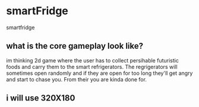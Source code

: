 # smartFridge
smartfridge

## what is the core gameplay look like?
im thinking 2d game where the user has to collect persihable futuristic foods and carry them to
the smart refrigerators. The regrigerators will sometimes open randomly and if they are open for 
too long they'll get angry and start to chase you. From their you are kinda done for.

## i will use 320X180
